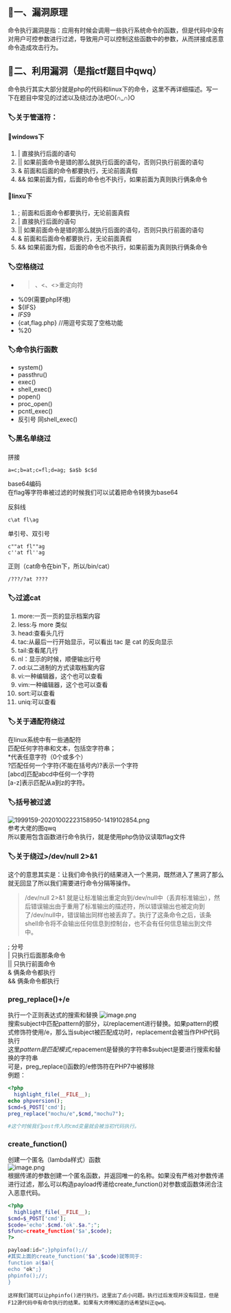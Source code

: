 <a name="os7ex"></a>
## 🚩一、漏洞原理
命令执行漏洞是指：应用有时候会调用一些执行系统命令的函数，但是代码中没有对用户可控参数进行过滤，导致用户可以控制这些函数中的参数，从而拼接成恶意命令造成攻击行为。
<a name="OYTL5"></a>
## 🚩二、利用漏洞（是指ctf题目中qwq）
命令执行其实大部分就是php的代码和linux下的命令，这里不再详细描述。写一下在题目中常见的过滤以及绕过办法吧O(∩_∩)O
<a name="jQtka"></a>
### 🏷关于管道符：
<a name="yANR6"></a>
#### 🔖windows下

1. | 直接执行后面的语句
2. || 如果前面命令是错的那么就执行后面的语句，否则只执行前面的语句
3. & 前面和后面的命令都要执行，无论前面真假
4. && 如果前面为假，后面的命令也不执行，如果前面为真则执行俩条命令
<a name="Ijmpp"></a>
#### 🔖linxu下

1. ; 前面和后面命令都要执行，无论前面真假
2. | 直接执行后面的语句
3. || 如果前面命令是错的那么就执行后面的语句，否则只执行前面的语句
4. & 前面和后面命令都要执行，无论前面真假
5. && 如果前面为假，后面的命令也不执行，如果前面为真则执行俩条命令
<a name="GEqx3"></a>
### 🏷空格绕过

- >、<、<>重定向符
- %09(需要php环境)
- ${IFS}
- $IFS$9
- {cat,flag.php} //用逗号实现了空格功能
- %20
<a name="JFXm5"></a>
### 🏷命令执行函数

- system()
- passthru()
- exec()
- shell_exec()
- popen()
- proc_open()
- pcntl_exec()
- 反引号 同shell_exec()
<a name="kMnCf"></a>
### 🏷黑名单绕过
拼接
```
a=c;b=at;c=fl;d=ag; $a$b $c$d
```
base64编码<br />在flag等字符串被过滤的时候我们可以试着把命令转换为base64

反斜线
```
c\at fl\ag
```
单引号、双引号
```
c""at fl""ag
c''at fl''ag
```
正则（cat命令在bin下，所以/bin/cat）
```
/???/?at ????
```
<a name="SmX1N"></a>
### 🏷过滤cat

1. more:一页一页的显示档案内容
2. less:与 more 类似
3. head:查看头几行
4. tac:从最后一行开始显示，可以看出 tac 是 cat 的反向显示
5. tail:查看尾几行
6. nl：显示的时候，顺便输出行号
7. od:以二进制的方式读取档案内容
8. vi:一种编辑器，这个也可以查看
9. vim:一种编辑器，这个也可以查看
10. sort:可以查看
11. uniq:可以查看

<a name="ISJHg"></a>
### 🏷关于通配符绕过
在linux系统中有一些通配符<br />匹配任何字符串和文本，包括空字符串；<br />*代表任意字符（0个或多个）<br />?匹配任何一个字符(不能在括号内)?表示一个字符<br />[abcd]匹配abcd中任何一个字符<br />[a-z]表示匹配从a到z的字符。
<a name="ARzGE"></a>
### 🏷括号被过滤
![1999159-20201002223158950-1419102854.png](https://cdn.nlark.com/yuque/0/2023/png/35135677/1683012366810-f7b5ff1f-4eeb-45a0-b42f-e26f5e3f5f79.png#averageHue=%23f0e6ac&clientId=u1b135748-8f39-4&from=paste&height=243&id=u4a08c965&originHeight=243&originWidth=352&originalType=binary&ratio=1&rotation=0&showTitle=false&size=8452&status=done&style=none&taskId=u8417840a-c963-4c6b-a9bb-cc839486681&title=&width=352)<br />参考大佬的图qwq<br />所以要用包含函数进行命令执行，就是使用php伪协议读取flag文件
<a name="b23HN"></a>
### 🏷关于绕过>/dev/null 2>&1
这个的意思其实是：让我们命令执行的结果进入一个黑洞，既然进入了黑洞了那么就无回显了所以我们需要进行命令分隔等操作。
> /dev/null 2>&1 就是让标准输出重定向到/dev/null中（丢弃标准输出），然后错误输出由于重用了标准输出的描述符，所以错误输出也被定向到了/dev/null中，错误输出同样也被丢弃了。执行了这条命令之后，该条shell命令将不会输出任何信息到控制台，也不会有任何信息输出到文件中。

; 分号<br />| 只执行后面那条命令<br />|| 只执行前面命令<br />& 俩条命令都执行<br />&& 俩条命令都执行
<a name="PHw32"></a>
### preg_replace()+/e
执行一个正则表达式的搜索和替换		 ![image.png](https://cdn.nlark.com/yuque/0/2023/png/35135677/1682495174039-790a1dd7-3fb1-4b41-bb10-d86c68e4765d.png#averageHue=%23f5f4f4&clientId=ub2c2428a-b2a1-4&from=paste&height=114&id=ua06da9c3&originHeight=114&originWidth=893&originalType=binary&ratio=1&rotation=0&showTitle=false&size=10078&status=done&style=none&taskId=u41fcbc01-d325-4d6d-8342-c5542d5d3f5&title=&width=893)<br />搜索subject中匹配pattern的部分，以replacement进行替换。如果pattern的模式修饰符使用/e，那么当subject被匹配成功时，replacement会被当作PHP代码执行<br />这里$pattern是匹配模式,$repacement是替换的字符串$subject是要进行搜索和替换的字符串<br />可是，preg_replace()函数的/e修饰符在PHP7中被移除<br />例题：
```php
<?php
  highlight_file(__FILE__);
echo phpversion();
$cmd=$_POST['cmd'];
preg_replace("mochu/e",$cmd,"mochu7");

#这个时候我们post传入的cmd变量就会被当初代码执行。

```
<a name="miyWr"></a>
### create_function()
创建一个匿名（lambda样式）函数<br />![image.png](https://cdn.nlark.com/yuque/0/2023/png/35135677/1682495484161-787e1d01-1152-4ddf-b124-7325c71da4fa.png#averageHue=%23f7f6f6&clientId=ub2c2428a-b2a1-4&from=paste&height=75&id=u25cc5230&originHeight=75&originWidth=534&originalType=binary&ratio=1&rotation=0&showTitle=false&size=3822&status=done&style=none&taskId=u78e3cc9a-1631-4814-9462-792eedb86cb&title=&width=534)<br />根据传递的参数创建一个匿名函数，并返回唯一的名称。如果没有严格对参数传递进行过滤，那么可以构造payload传递给create_function()对参数或函数体闭合注入恶意代码。
```php
<?php
  highlight_file(__FILE__);
$cmd=$_POST['cmd'];
$code='echo'.$cmd.'ok'.$a.";";
$func=create_function('$a',$code);
?>

payload:id=";}phpinfo();//
#其实上面的create_function('$a',$code)就等同于:
function a($a){
echo "ok";}
phpinfo();//;
}
```
	这样我们就可以让phpinfo()进行执行。这里出了点小问题。执行过后发现并没有回显，但是F12源代码中有命令执行的结果。如果有大师傅知道的话希望纠正qwq。
<a name="fSi2a"></a>
### 
